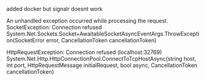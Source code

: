 
added docker but signalr doesnt work

An unhandled exception occurred while processing the request.
SocketException: Connection refused
System.Net.Sockets.Socket+AwaitableSocketAsyncEventArgs.ThrowException(SocketError error, CancellationToken cancellationToken)

HttpRequestException: Connection refused (localhost:32769)
System.Net.Http.HttpConnectionPool.ConnectToTcpHostAsync(string host, int port, HttpRequestMessage initialRequest, bool async, CancellationToken cancellationToken)



